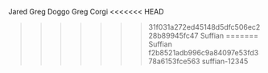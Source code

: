 Jared
Greg Doggo
Greg Corgi
<<<<<<< HEAD

> > > > > > > 31f031a272ed45148d5dfc506ec228b89945fc47
> > > > > > > Suffian
=======
Suffian
>>>>>>> f2b8521adb996c9a84097e53fd378a6153fce563
suffian-12345